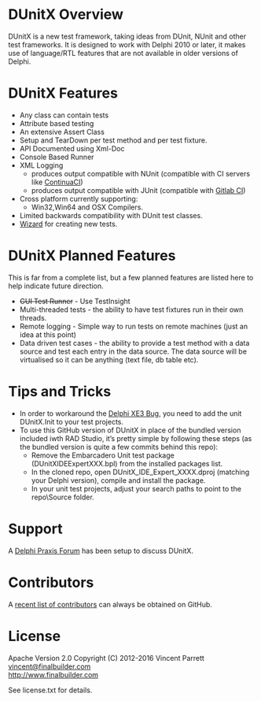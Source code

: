 DUnitX Overview
===============

DUnitX is a new test framework, taking ideas from DUnit, NUnit and other test frameworks. It is designed to work with Delphi 2010 or later, it makes use of language/RTL features that are not available in older versions of Delphi.


DUnitX Features
===============

 * Any class can contain tests
 * Attribute based testing
 * An extensive Assert Class
 * Setup and TearDown per test method and per test fixture.
 * API Documented using Xml-Doc
 * Console Based Runner
 * XML Logging
   * produces output compatible with NUnit (compatible with CI servers like [ContinuaCI](http://www.finalbuilder.com/continua-ci))
   * produces output compatible with JUnit (compatible with [Gitlab CI](https://docs.gitlab.com/ee/ci/unit_test_reports.html))
 * Cross platform currently supporting:
    * Win32,Win64 and OSX Compilers.
 * Limited backwards compatibility with DUnit test classes. 
 * [Wizard](http://www.finalbuilder.com/Resources/Blogs/PostId/702/dunitx-has-a-wizard) for creating new tests.

DUnitX Planned Features
=======================

This is far from a complete list, but a few planned features are listed here to help indicate future direction.

 * ~~GUI Test Runner~~ - Use TestInsight
 * Multi-threaded tests - the ability to have test fixtures run in their own
  threads.
 * Remote logging - Simple way to run tests on remote machines (just an idea at this point) 
 * Data driven test cases - the ability to provide a test method with a data source and test each entry in the data source. The data source will be virtualised so it can be anything (text file, db table etc).

Tips and Tricks
===========
* In order to workaround the [Delphi XE3 Bug](https://github.com/VSoftTechnologies/DUnitX/issues/117), you need to add the unit DUnitX.Init to your test projects.
* To use this GitHub version of DUnitX in place of the bundled version included iwth RAD Studio, it’s pretty simple by following these steps (as the bundled version is quite a few commits behind this repo):
  - Remove the Embarcadero Unit test package (DUnitXIDEExpertXXX.bpl) from the installed packages list.
  - In the cloned repo, open DUnitX_IDE_Expert_XXXX.dproj (matching your Delphi version), compile and install the package.
  - In your unit test projects, adjust your search paths to point to the repo\Source folder.


Support
=======

A [Delphi Praxis Forum](https://en.delphipraxis.net/forum/36-dunitx/) has been setup to discuss DUnitX.

Contributors
============    

A [recent list of contributors](https://github.com/VSoftTechnologies/DUnitX/graphs/contributors) can always be obtained on GitHub.                              

License
========
Apache Version 2.0 
Copyright (C) 2012-2016 Vincent Parrett
vincent@finalbuilder.com                                         
http://www.finalbuilder.com

See license.txt for details.


